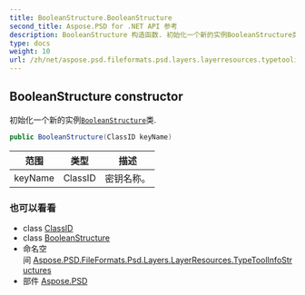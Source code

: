 ```yaml
---
title: BooleanStructure.BooleanStructure
second_title: Aspose.PSD for .NET API 参考
description: BooleanStructure 构造函数. 初始化一个新的实例BooleanStructure类.
type: docs
weight: 10
url: /zh/net/aspose.psd.fileformats.psd.layers.layerresources.typetoolinfostructures/booleanstructure/booleanstructure/
---
```

## BooleanStructure constructor

初始化一个新的实例[`BooleanStructure`](../)类.

```csharp
public BooleanStructure(ClassID keyName)
```

| 范围 | 类型 | 描述 |
| --- | --- | --- |
| keyName | ClassID | 密钥名称。 |

### 也可以看看

* class [ClassID](../../../aspose.psd.fileformats.psd.layers.layerresources/classid/)
* class [BooleanStructure](../)
* 命名空间 [Aspose.PSD.FileFormats.Psd.Layers.LayerResources.TypeToolInfoStructures](../../booleanstructure/)
* 部件 [Aspose.PSD](../../../)



